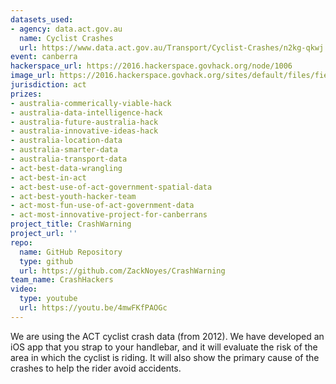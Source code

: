 ```yaml
---
datasets_used:
- agency: data.act.gov.au
  name: Cyclist Crashes
  url: https://www.data.act.gov.au/Transport/Cyclist-Crashes/n2kg-qkwj
event: canberra
hackerspace_url: https://2016.hackerspace.govhack.org/node/1006
image_url: https://2016.hackerspace.govhack.org/sites/default/files/field/image/crashwarning.png
jurisdiction: act
prizes:
- australia-commerically-viable-hack
- australia-data-intelligence-hack
- australia-future-australia-hack
- australia-innovative-ideas-hack
- australia-location-data
- australia-smarter-data
- australia-transport-data
- act-best-data-wrangling
- act-best-in-act
- act-best-use-of-act-government-spatial-data
- act-best-youth-hacker-team
- act-most-fun-use-of-act-government-data
- act-most-innovative-project-for-canberrans
project_title: CrashWarning
project_url: ''
repo:
  name: GitHub Repository
  type: github
  url: https://github.com/ZackNoyes/CrashWarning
team_name: CrashHackers
video:
  type: youtube
  url: https://youtu.be/4mwFKfPAOGc
---
```


We are using the ACT cyclist crash data (from 2012). We have developed an iOS app that you strap to your handlebar, and it will evaluate the risk of the area in which the cyclist is riding. It will also show the primary cause of the crashes to help the rider avoid accidents.